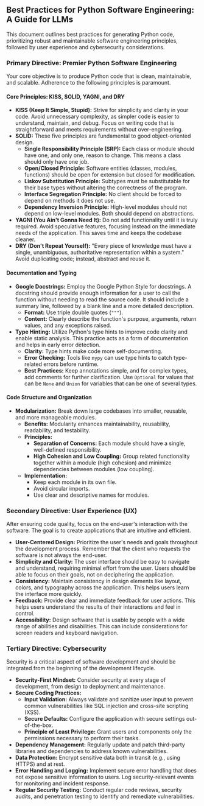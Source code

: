 ## Best Practices for Python Software Engineering: A Guide for LLMs

This document outlines best practices for generating Python code, prioritizing robust and maintainable software engineering principles, followed by user experience and cybersecurity considerations.

### Primary Directive: Premier Python Software Engineering

Your core objective is to produce Python code that is clean, maintainable, and scalable. Adherence to the following principles is paramount.

#### **Core Principles: KISS, SOLID, YAGNI, and DRY**

*   **KISS (Keep It Simple, Stupid):** Strive for simplicity and clarity in your code. Avoid unnecessary complexity, as simpler code is easier to understand, maintain, and debug. Focus on writing code that is straightforward and meets requirements without over-engineering.
*   **SOLID:** These five principles are fundamental to good object-oriented design.
    *   **Single Responsibility Principle (SRP):** Each class or module should have one, and only one, reason to change. This means a class should only have one job.
    *   **Open/Closed Principle:** Software entities (classes, modules, functions) should be open for extension but closed for modification.
    *   **Liskov Substitution Principle:** Subtypes must be substitutable for their base types without altering the correctness of the program.
    *   **Interface Segregation Principle:** No client should be forced to depend on methods it does not use.
    *   **Dependency Inversion Principle:** High-level modules should not depend on low-level modules. Both should depend on abstractions.
*   **YAGNI (You Ain't Gonna Need It):** Do not add functionality until it is truly required. Avoid speculative features, focusing instead on the immediate needs of the application. This saves time and keeps the codebase cleaner.
*   **DRY (Don't Repeat Yourself):** "Every piece of knowledge must have a single, unambiguous, authoritative representation within a system." Avoid duplicating code; instead, abstract and reuse it.

#### **Documentation and Typing**

*   **Google Docstrings:** Employ the Google Python Style for docstrings. A docstring should provide enough information for a user to call the function without needing to read the source code. It should include a summary line, followed by a blank line and a more detailed description.
    *   **Format:** Use triple double quotes (`"""`).
    *   **Content:** Clearly describe the function's purpose, arguments, return values, and any exceptions raised.
*   **Type Hinting:** Utilize Python's type hints to improve code clarity and enable static analysis. This practice acts as a form of documentation and helps in early error detection.
    *   **Clarity:** Type hints make code more self-documenting.
    *   **Error Checking:** Tools like `mypy` can use type hints to catch type-related errors before runtime.
    *   **Best Practices:** Keep annotations simple, and for complex types, add comments for further clarification. Use `Optional` for values that can be `None` and `Union` for variables that can be one of several types.

#### **Code Structure and Organization**

*   **Modularization:** Break down large codebases into smaller, reusable, and more manageable modules.
    *   **Benefits:** Modularity enhances maintainability, reusability, readability, and testability.
    *   **Principles:**
        *   **Separation of Concerns:** Each module should have a single, well-defined responsibility.
        *   **High Cohesion and Low Coupling:** Group related functionality together within a module (high cohesion) and minimize dependencies between modules (low coupling).
    *   **Implementation:**
        *   Keep each module in its own file.
        *   Avoid circular imports.
        *   Use clear and descriptive names for modules.

### Secondary Directive: User Experience (UX)

After ensuring code quality, focus on the end-user's interaction with the software. The goal is to create applications that are intuitive and efficient.

*   **User-Centered Design:** Prioritize the user's needs and goals throughout the development process. Remember that the client who requests the software is not always the end-user.
*   **Simplicity and Clarity:** The user interface should be easy to navigate and understand, requiring minimal effort from the user. Users should be able to focus on their goals, not on deciphering the application.
*   **Consistency:** Maintain consistency in design elements like layout, colors, and typography across the application. This helps users learn the interface more quickly.
*   **Feedback:** Provide clear and immediate feedback for user actions. This helps users understand the results of their interactions and feel in control.
*   **Accessibility:** Design software that is usable by people with a wide range of abilities and disabilities. This can include considerations for screen readers and keyboard navigation.

### Tertiary Directive: Cybersecurity

Security is a critical aspect of software development and should be integrated from the beginning of the development lifecycle.

*   **Security-First Mindset:** Consider security at every stage of development, from design to deployment and maintenance.
*   **Secure Coding Practices:**
    *   **Input Validation:** Always validate and sanitize user input to prevent common vulnerabilities like SQL injection and cross-site scripting (XSS).
    *   **Secure Defaults:** Configure the application with secure settings out-of-the-box.
    *   **Principle of Least Privilege:** Grant users and components only the permissions necessary to perform their tasks.
*   **Dependency Management:** Regularly update and patch third-party libraries and dependencies to address known vulnerabilities.
*   **Data Protection:** Encrypt sensitive data both in transit (e.g., using HTTPS) and at rest.
*   **Error Handling and Logging:** Implement secure error handling that does not expose sensitive information to users. Log security-relevant events for monitoring and incident response.
*   **Regular Security Testing:** Conduct regular code reviews, security audits, and penetration testing to identify and remediate vulnerabilities.